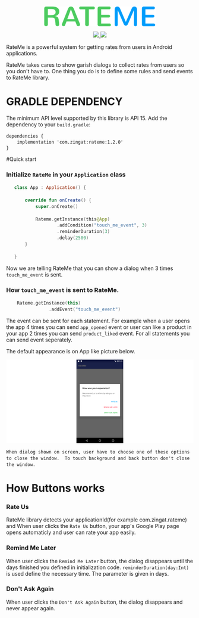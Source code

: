 ﻿<p align="center">
  <img align="middle" src="https://raw.githubusercontent.com/zingat/rateme-android/readmebranch/art/ratemelogo.png">
</p>

<p align="center">
  <a href="https://bintray.com/zingatmobil/Rateme/rateme/1.2.0">
    <img src="https://api.bintray.com/packages/zingatmobil/Rateme/rateme/images/download.svg">
  </a>
  <a target="_blank" href="https://android-arsenal.com/api?level=15">
    <img src="https://img.shields.io/badge/API-15%2B-orange.svg">
  </a>
</p>

RateMe is a powerful system for getting rates from users in Android applications.

RateMe takes cares to show garish dialogs to collect rates from users so you don't have to.
One thing you do is to define some rules and send events to RateMe library.

# GRADLE DEPENDENCY
The minimum API level supported by this library is API 15.
Add the dependency to your `build.gradle`:

```Gradle
dependencies {
    implementation 'com.zingat:rateme:1.2.0'
}
```

#Quick start

### Initialize `RateMe` in your `Application` class
```kotlin
   class App : Application() {
   
       override fun onCreate() {
           super.onCreate()
   
           Rateme.getInstance(this@App)
                   .addCondition("touch_me_event", 3)
                   .reminderDuration(3)
                   .delay(2500)
       }
   
   }
```

Now we are telling RateMe that you can show a dialog when 3 times `touch_me_event` is sent.

### How `touch_me_event` is sent to RateMe.
```kotlin
    Rateme.getInstance(this)
                .addEvent("touch_me_event")
```

The event can be sent for each statement. For example when a user opens the app 4 times you can send `app_opened` event or user can like 
a product in your app 2 times you can send `product_liked` event. For all statements you can send event seperately.

The default appearance is on App like picture below.

<p align="center">
  <img align="middle" src="https://raw.githubusercontent.com/zingat/rateme-android/readmebranch/art/defaultRatemeDialogWindow.png">
</p>

`When dialog shown on screen, user have to choose one of these options to close the window. 
To touch background and back button don't close the window.`

# How Buttons works

### Rate Us

RateMe library detects your applicationId(for example com.zingat.rateme) and
 When user clicks the `Rate Us` button, your app's Google Play page opens automaticly 
 and user can rate your app easily.
 
### Remind Me Later

When user clicks the `Remind Me Later` button, the dialog disappears until the days finished 
you defined in initialization code. `reminderDuration(day:Int)` is used define the necessary time.
The parameter is given in days.

### Don't Ask Again

When user clicks the `Don't Ask Again` button, the dialog disappears and never appear again.





